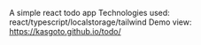 A simple react todo app
Technologies used: react/typescript/localstorage/tailwind
Demo view: https://kasgoto.github.io/todo/
